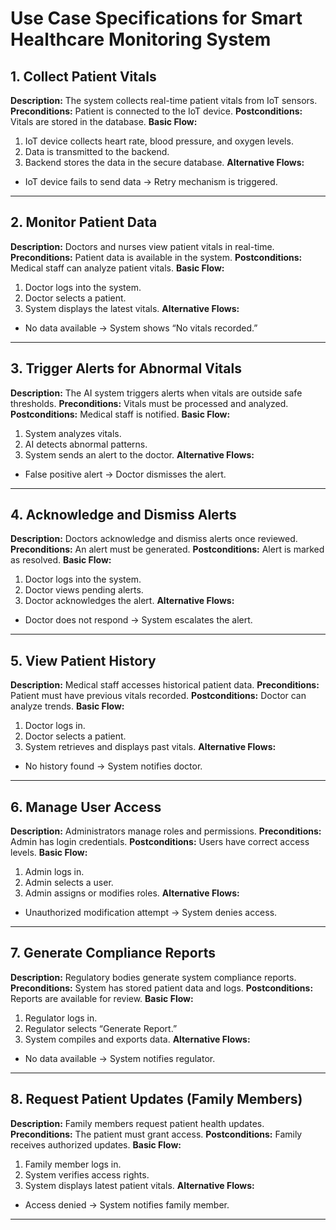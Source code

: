 # Use Case Specifications for Smart Healthcare Monitoring System

## 1. Collect Patient Vitals
**Description:** The system collects real-time patient vitals from IoT sensors.
**Preconditions:** Patient is connected to the IoT device.
**Postconditions:** Vitals are stored in the database.
**Basic Flow:**
1. IoT device collects heart rate, blood pressure, and oxygen levels.
2. Data is transmitted to the backend.
3. Backend stores the data in the secure database.
**Alternative Flows:**
- IoT device fails to send data → Retry mechanism is triggered.

---

## 2. Monitor Patient Data
**Description:** Doctors and nurses view patient vitals in real-time.
**Preconditions:** Patient data is available in the system.
**Postconditions:** Medical staff can analyze patient vitals.
**Basic Flow:**
1. Doctor logs into the system.
2. Doctor selects a patient.
3. System displays the latest vitals.
**Alternative Flows:**
- No data available → System shows “No vitals recorded.”

---

## 3. Trigger Alerts for Abnormal Vitals
**Description:** The AI system triggers alerts when vitals are outside safe thresholds.
**Preconditions:** Vitals must be processed and analyzed.
**Postconditions:** Medical staff is notified.
**Basic Flow:**
1. System analyzes vitals.
2. AI detects abnormal patterns.
3. System sends an alert to the doctor.
**Alternative Flows:**
- False positive alert → Doctor dismisses the alert.

---

## 4. Acknowledge and Dismiss Alerts
**Description:** Doctors acknowledge and dismiss alerts once reviewed.
**Preconditions:** An alert must be generated.
**Postconditions:** Alert is marked as resolved.
**Basic Flow:**
1. Doctor logs into the system.
2. Doctor views pending alerts.
3. Doctor acknowledges the alert.
**Alternative Flows:**
- Doctor does not respond → System escalates the alert.

---

## 5. View Patient History
**Description:** Medical staff accesses historical patient data.
**Preconditions:** Patient must have previous vitals recorded.
**Postconditions:** Doctor can analyze trends.
**Basic Flow:**
1. Doctor logs in.
2. Doctor selects a patient.
3. System retrieves and displays past vitals.
**Alternative Flows:**
- No history found → System notifies doctor.

---

## 6. Manage User Access
**Description:** Administrators manage roles and permissions.
**Preconditions:** Admin has login credentials.
**Postconditions:** Users have correct access levels.
**Basic Flow:**
1. Admin logs in.
2. Admin selects a user.
3. Admin assigns or modifies roles.
**Alternative Flows:**
- Unauthorized modification attempt → System denies access.

---

## 7. Generate Compliance Reports
**Description:** Regulatory bodies generate system compliance reports.
**Preconditions:** System has stored patient data and logs.
**Postconditions:** Reports are available for review.
**Basic Flow:**
1. Regulator logs in.
2. Regulator selects “Generate Report.”
3. System compiles and exports data.
**Alternative Flows:**
- No data available → System notifies regulator.

---

## 8. Request Patient Updates (Family Members)
**Description:** Family members request patient health updates.
**Preconditions:** The patient must grant access.
**Postconditions:** Family receives authorized updates.
**Basic Flow:**
1. Family member logs in.
2. System verifies access rights.
3. System displays latest patient vitals.
**Alternative Flows:**
- Access denied → System notifies family member.

---
